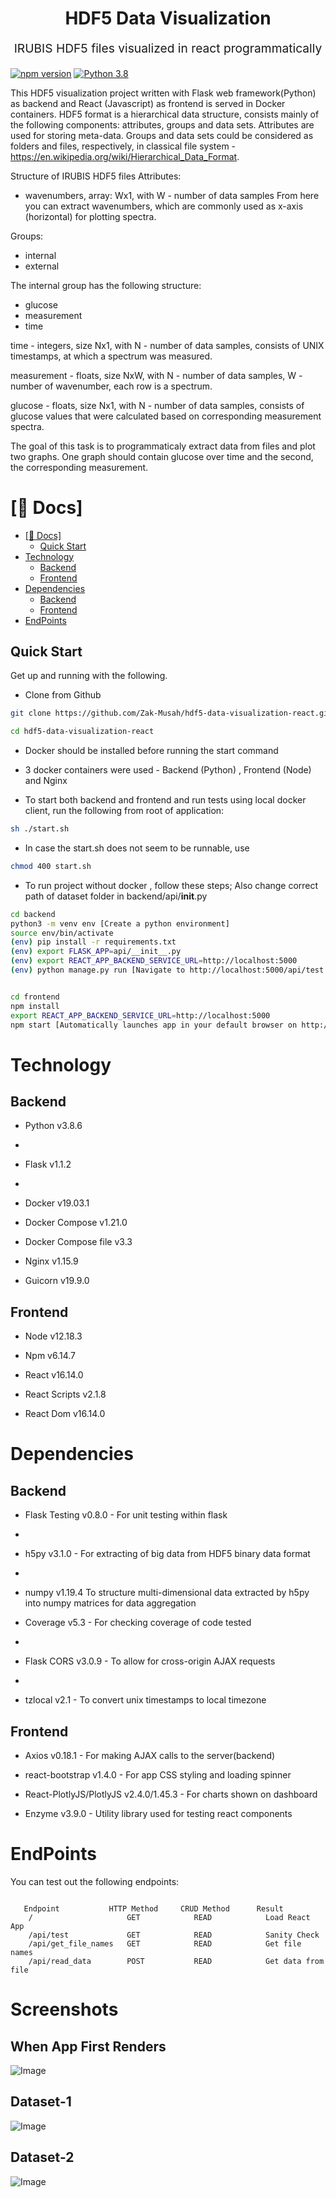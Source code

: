 <p align="center" style="color: #343a40">
  <h1 align="center">HDF5 Data Visualization</h1>
</p>
<p align="center" style="font-size: 1.2rem;">IRUBIS HDF5 files visualized in react programmatically</p>

[![npm version](https://badge.fury.io/js/react.svg)](https://badge.fury.io/js/react)
[![Python 3.8](https://img.shields.io/badge/python-3.8-blue.svg)](https://www.python.org/downloads/release/python-360/)

This HDF5 visualization project written with Flask web framework(Python) as backend and React (Javascript) as frontend is served in Docker containers. HDF5 format is a hierarchical data structure, consists mainly of the following components: attributes, groups and data sets. Attributes are used for storing meta-data. Groups and data sets could be considered as folders and files, respectively, in classical file system - https://en.wikipedia.org/wiki/Hierarchical_Data_Format.

Structure of IRUBIS HDF5 files Attributes:

- wavenumbers, array: Wx1, with W - number of data samples
  From here you can extract wavenumbers, which are commonly used as x-axis (horizontal) for plotting spectra.

Groups:

- internal
- external

The internal group has the following structure:

- glucose
- measurement
- time

time - integers, size Nx1, with N - number of data samples, consists of UNIX timestamps, at which a spectrum was measured.

measurement - floats, size NxW, with N - number of data samples, W - number of wavenumber, each row is a spectrum.

glucose - floats, size Nx1, with N - number of data samples, consists of glucose values that were calculated based on corresponding measurement spectra.

The goal of this task is to programmaticaly extract data from files and plot two graphs. One graph should contain glucose over time and the second, the corresponding measurement.

# [📖 Docs]

- [[📖 Docs]](#-docs)
  - [Quick Start](#quick-start)
- [Technology](#technology)
  - [Backend](#backend)
  - [Frontend](#frontend)
- [Dependencies](#dependencies)
  - [Backend](#backend-1)
  - [Frontend](#frontend-1)
- [EndPoints](#endpoints)

## Quick Start

Get up and running with the following.

- Clone from Github

```bash
git clone https://github.com/Zak-Musah/hdf5-data-visualization-react.git

cd hdf5-data-visualization-react

```

- Docker should be installed before running the start command
- 3 docker containers were used - Backend (Python) , Frontend (Node) and Nginx

- To start both backend and frontend and run tests using local docker client, run the following from root of application:

```bash
sh ./start.sh
```

- In case the start.sh does not seem to be runnable, use

```bash
chmod 400 start.sh
```

- To run project without docker , follow these steps; Also change correct path of dataset folder in backend/api/**init**.py

```bash
cd backend
python3 -m venv env [Create a python environment]
source env/bin/activate
(env) pip install -r requirements.txt
(env) export FLASK_APP=api/__init__.py
(env) export REACT_APP_BACKEND_SERVICE_URL=http://localhost:5000
(env) python manage.py run [Navigate to http://localhost:5000/api/test for sanity check]


cd frontend
npm install
export REACT_APP_BACKEND_SERVICE_URL=http://localhost:5000
npm start [Automatically launches app in your default browser on http://localhost:3000]
```

# Technology

## Backend

- Python v3.8.6
-
- Flask v1.1.2
-
- Docker v19.03.1

- Docker Compose v1.21.0

- Docker Compose file v3.3

- Nginx v1.15.9

- Guicorn v19.9.0

## Frontend

- Node v12.18.3

- Npm v6.14.7

- React v16.14.0

- React Scripts v2.1.8

- React Dom v16.14.0

# Dependencies

## Backend

- Flask Testing v0.8.0 - For unit testing within flask
-
- h5py v3.1.0 - For extracting of big data from HDF5 binary data format
-
- numpy v1.19.4 To structure multi-dimensional data extracted by h5py into numpy matrices for data aggregation

- Coverage v5.3 - For checking coverage of code tested
-
- Flask CORS v3.0.9 - To allow for cross-origin AJAX requests
-
- tzlocal v2.1 - To convert unix timestamps to local timezone

## Frontend

- Axios v0.18.1 - For making AJAX calls to the server(backend)

- react-bootstrap v1.4.0 - For app CSS styling and loading spinner

- React-PlotlyJS/PlotlyJS v2.4.0/1.45.3 - For charts shown on dashboard

- Enzyme v3.9.0 - Utility library used for testing react components

# EndPoints

You can test out the following endpoints:

```

   Endpoint           HTTP Method     CRUD Method      Result
    /                     GET            READ            Load React App
    /api/test             GET            READ            Sanity Check
    /api/get_file_names   GET            READ            Get file names
    /api/read_data        POST           READ            Get data from file
```

# Screenshots

## When App First Renders

![Image](Screenshots/1.png?raw=true "1")

## Dataset-1

![Image](Screenshots/2.png?raw=true "2")

## Dataset-2

![Image](Screenshots/3.png?raw=true "3")
